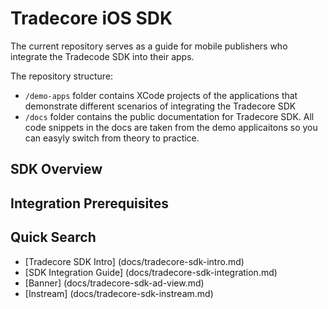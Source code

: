 # Tradecore iOS SDK

The current repository serves as a guide for mobile publishers who integrate the Tradecode SDK into their apps. 

The repository structure: 

- `/demo-apps` folder contains XCode projects of the applications that demonstrate different scenarios of integrating the Tradecore SDK
- `/docs` folder contains the public documentation for Tradecore SDK. All code snippets in the docs are taken from the demo applicaitons so you can easyly switch from theory to practice.

## SDK Overview

## Integration Prerequisites

## Quick Search

 - [Tradecore SDK Intro] (docs/tradecore-sdk-intro.md)
 - [SDK Integration Guide] (docs/tradecore-sdk-integration.md)
 - [Banner] (docs/tradecore-sdk-ad-view.md)
 - [Instream] (docs/tradecore-sdk-instream.md)